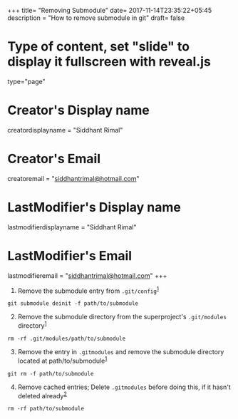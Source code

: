 +++
title= "Removing Submodule"
date= 2017-11-14T23:35:22+05:45
description = "How to remove submodule in git"
draft= false
# Type of content, set "slide" to display it fullscreen with reveal.js
type="page"
# Creator's Display name
creatordisplayname = "Siddhant Rimal"
# Creator's Email
creatoremail = "siddhantrimal@hotmail.com"
# LastModifier's Display name
lastmodifierdisplayname = "Siddhant Rimal"
# LastModifier's Email
lastmodifieremail = "siddhantrimal@hotmail.com"
+++

1. Remove the submodule entry from `.git/config`<sup>[1]</sup>
```
git submodule deinit -f path/to/submodule
```

2. Remove the submodule directory from the superproject's `.git/modules` directory<sup>[1]</sup>
```
rm -rf .git/modules/path/to/submodule
```

3. Remove the entry in `.gitmodules` and remove the submodule directory located at path/to/submodule<sup>[1]</sup>
```
git rm -f path/to/submodule
```

4. Remove cached entries; Delete `.gitmodules` before doing this, if it hasn't deleted already<sup>[2]</sup>
```
rm -rf path/to/submodule
```

[1]: https://stackoverflow.com/a/36593218
[2]: https://stackoverflow.com/a/7646931
